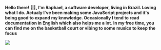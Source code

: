 **Hello there! 👋🏼, I'm Raphael, a software developer, living in Brazil. Loving what I do. Actualy I've been making some JavaScript projects and it's being good to expand my knowledge. Occasionally I tend to read documentation in English which also helps me a lot. In my free time, you can find me on the basketball court or vibing to some musics to keep the focus**

<a href='https://www.codewars.com/users/raphaelnsilva/'><img src='https://www.codewars.com/users/raphaelnsilva/badges/small' /></a>




